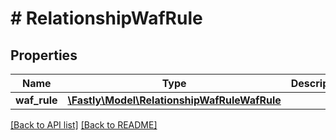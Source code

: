 # # RelationshipWafRule

## Properties

Name | Type | Description | Notes
------------ | ------------- | ------------- | -------------
**waf_rule** | [**\Fastly\Model\RelationshipWafRuleWafRule**](RelationshipWafRuleWafRule.md) |  | [optional] 


[[Back to API list]](../../README.md#endpoints) [[Back to README]](../../README.md)
